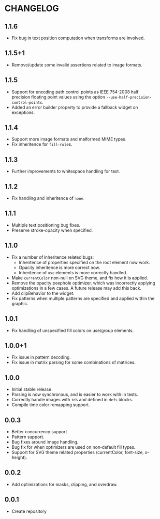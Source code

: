 # CHANGELOG

## 1.1.6

- Fix bug in text position computation when transforms are involved.

## 1.1.5+1

- Remove/update some invalid assertions related to image formats.

## 1.1.5

- Support for encoding path control points as IEEE 754-2008 half precision
  floating point values using the option `--use-half-precision-control-points`.
- Added an error builder property to provide a fallback widget on exceptions.

## 1.1.4

- Support more image formats and malformed MIME types.
- Fix inheritence for `fill-rule`s.

## 1.1.3

- Further improvements to whitespace handling for text.

## 1.1.2

- Fix handling and inheritence of `none`.

## 1.1.1

- Multiple text positioning bug fixes.
- Preserve stroke-opacity when specified.

## 1.1.0

- Fix a number of inheritence related bugs:
  - Inheritence of properties specified on the root element now work.
  - Opacity inheritence is more correct now.
  - Inheritence of `use` elements is more correctly handled.
- Make `currentColor` non-null on SVG theme, and fix how it is applied.
- Remove the opacity peephole optimizer, which was incorrectly applying
  optimizations in a few cases. A future release may add this back.
- Add clipBehavior to the widget.
- Fix patterns when multiple patterns are specified and applied within the
  graphic.

## 1.0.1

- Fix handling of unspecified fill colors on use/group elements.

## 1.0.0+1

- Fix issue in pattern decoding.
- Fix issue in matrix parsing for some combinations of matrices.

## 1.0.0

* Initial stable release.
* Parsing is now synchronous, and is easier to work with in tests.
* Correctly handle images with `id`s and defined in `defs` blocks.
* Compile time color remapping support.

## 0.0.3

* Better concurrency support
* Pattern support.
* Bug fixes around image handling.
* Bug fix for when optimizers are used on non-default fill types.
* Support for SVG theme related properties (currentColor, font-size, x-height).

## 0.0.2

* Add optimizations for masks, clipping, and overdraw.

## 0.0.1

* Create repository
